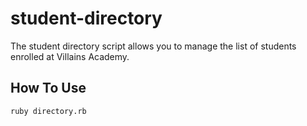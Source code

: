 # student-directory #

The student directory script allows you to manage the list of students enrolled at Villains Academy.

## How To Use ##

```shell
ruby directory.rb
```
